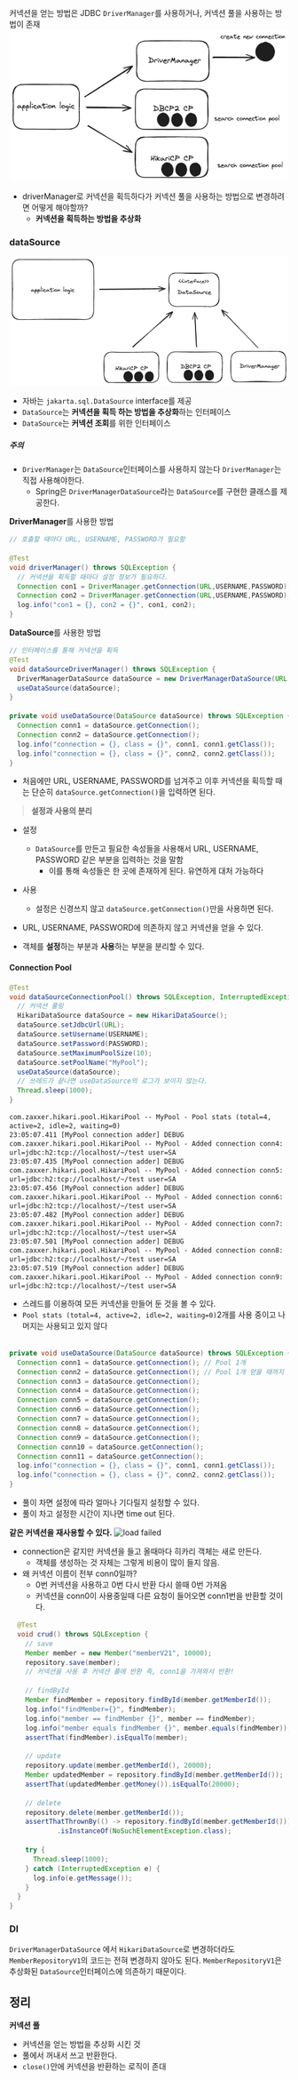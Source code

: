 커넥션을 얻는 방법은 JDBC `DriverManager`를 사용하거나, 커넥션 풀을 사용하는 방법이 존재
![failed](spring/static/png/driverManager.png)

- driverManager로 커넥션을 획득하다가 커넥션 풀을 사용하는 방법으로 변경하려면 어떻게 해야할까?
	- **커넥션을 획득하는 방법을 추상화**

### dataSource
![](/spring/static/png/dataSource.png)
- 자바는 `jakarta.sql.DataSource` interface를 제공
- `DataSource`는 **커넥션을 획득 하는 방법을 추상화**하는 인터페이스
- `DataSource`는 **커넥션 조회**를 위한 인터페이스
##### 주의
- `DriverManager`는 `DataSource`인터페이스를 사용하지 않는다 `DriverManager`는 직접 사용해야한다.
	- Spring은 `DriverManagerDataSource`라는 `DataSource`를 구현한 클래스를 제공한다.

**DriverManager**를 사용한 방법
```java
// 호출할 때마다 URL, USERNAME, PASSWORD가 필요함  

@Test  
void driverManager() throws SQLException {  
  // 커넥션을 획득할 때마다 설정 정보가 필요하다.
  Connection con1 = DriverManager.getConnection(URL,USERNAME,PASSWORD);  
  Connection con2 = DriverManager.getConnection(URL,USERNAME,PASSWORD);  
  log.info("con1 = {}, con2 = {}", con1, con2);  
}
```

**DataSource**를 사용한 방법
```java
// 인터페이스를 통해 커넥션을 획득  
@Test  
void dataSourceDriverManager() throws SQLException {  
  DriverManagerDataSource dataSource = new DriverManagerDataSource(URL,USERNAME,PASSWORD);  
  useDataSource(dataSource);  
}  
  
private void useDataSource(DataSource dataSource) throws SQLException {  
  Connection conn1 = dataSource.getConnection();  
  Connection conn2 = dataSource.getConnection();  
  log.info("connection = {}, class = {}", conn1, conn1.getClass());  
  log.info("connection = {}, class = {}", conn2, conn2.getClass());  
}
```
- 처음에만 URL, USERNAME, PASSWORD를 넘겨주고 이후 커넥션을 획득할 때는 단순히 `dataSource.getConnection()`을 입력하면 된다.

> **설정과 사용의 분리**
- 설정
	- `DataSource`를 만든고 필요한 속성들을 사용해서 URL, USERNAME, PASSWORD 같은 부분을 입력하는 것을 말함
		- 이를 통해 속성들은 한 곳에 존재하게 된다. 유연하게 대처 가능하다
- 사용
	- 설정은 신경쓰지 않고 `dataSource.getConnection()`만을 사용하면 된다.

- URL, USERNAME, PASSWORD에 의존하지 않고 커넥션을 얻을 수 있다. 
- 객체를 **설정**하는 부분과 **사용**하는 부분을 분리할 수 있다.


#### Connection Pool

```java
@Test  
void dataSourceConnectionPool() throws SQLException, InterruptedException {  
  // 커넥션 풀링  
  HikariDataSource dataSource = new HikariDataSource();  
  dataSource.setJdbcUrl(URL);  
  dataSource.setUsername(USERNAME);  
  dataSource.setPassword(PASSWORD);  
  dataSource.setMaximumPoolSize(10);  
  dataSource.setPoolName("MyPool");  
  useDataSource(dataSource);  
  // 쓰레드가 끝나면 useDataSource의 로그가 보이지 않는다.
  Thread.sleep(1000);  
}
```

```text
com.zaxxer.hikari.pool.HikariPool -- MyPool - Pool stats (total=4, active=2, idle=2, waiting=0)
23:05:07.411 [MyPool connection adder] DEBUG com.zaxxer.hikari.pool.HikariPool -- MyPool - Added connection conn4: url=jdbc:h2:tcp://localhost/~/test user=SA
23:05:07.435 [MyPool connection adder] DEBUG com.zaxxer.hikari.pool.HikariPool -- MyPool - Added connection conn5: url=jdbc:h2:tcp://localhost/~/test user=SA
23:05:07.456 [MyPool connection adder] DEBUG com.zaxxer.hikari.pool.HikariPool -- MyPool - Added connection conn6: url=jdbc:h2:tcp://localhost/~/test user=SA
23:05:07.482 [MyPool connection adder] DEBUG com.zaxxer.hikari.pool.HikariPool -- MyPool - Added connection conn7: url=jdbc:h2:tcp://localhost/~/test user=SA
23:05:07.501 [MyPool connection adder] DEBUG com.zaxxer.hikari.pool.HikariPool -- MyPool - Added connection conn8: url=jdbc:h2:tcp://localhost/~/test user=SA
23:05:07.519 [MyPool connection adder] DEBUG com.zaxxer.hikari.pool.HikariPool -- MyPool - Added connection conn9: url=jdbc:h2:tcp://localhost/~/test user=SA
```

- 스레드를 이용하여 모든 커넥션을 만들어 둔 것을 볼 수 있다.
- `Pool stats (total=4, active=2, idle=2, waiting=0)`2개를 사용 중이고 나머지는 사용되고 있지 않다


```java

private void useDataSource(DataSource dataSource) throws SQLException {  
  Connection conn1 = dataSource.getConnection(); // Pool 1개  
  Connection conn2 = dataSource.getConnection(); // Pool 1개 얻을 때까지 기다린다.  
  Connection conn3 = dataSource.getConnection(); 
  Connection conn4 = dataSource.getConnection(); 
  Connection conn5 = dataSource.getConnection(); 
  Connection conn6 = dataSource.getConnection(); 
  Connection conn7 = dataSource.getConnection(); 
  Connection conn8 = dataSource.getConnection(); 
  Connection conn9 = dataSource.getConnection(); 
  Connection conn10 = dataSource.getConnection();
  Connection conn11 = dataSource.getConnection(); 
  log.info("connection = {}, class = {}", conn1, conn1.getClass());  
  log.info("connection = {}, class = {}", conn2, conn2.getClass());  
}
```

- 풀이 차면 설정에 따라 얼마나 기다릴지 설정할 수 있다.
- 풀이 차고 설정한 시간이 지나면 time out 된다.

**같은 커넥션을 재사용할 수 있다.**
![load failed](hikariProxyConnection.png)
- connection은 같지만 커넥션을 들고 올때마다 히카리 객체는 새로 만든다.
	- 객체를 생성하는 것 자체는 그렇게 비용이 많이 들지 않음.
- 왜 커넥션 이름이 전부 conn0일까?
	- 0번 커넥션을 사용하고 0번 다시 반환 다시 쓸때 0번 가져옴
	- 커넥션을 conn0이 사용중일때 다른 요청이 들어오면 conn1번을 반환할 것이다.

```java
  @Test  
  void crud() throws SQLException {  
    // save  
    Member member = new Member("memberV21", 10000);  
    repository.save(member);  
	// 커넥션을 사용 후 커넥션 풀에 반환 즉, conn1을 가져와서 반환!
  
    // findById  
    Member findMember = repository.findById(member.getMemberId());  
    log.info("findMember={}", findMember);  
    log.info("member == findMember {}", member == findMember);  
    log.info("member equals findMember {}", member.equals(findMember));  
    assertThat(findMember).isEqualTo(member);  
  
    // update  
    repository.update(member.getMemberId(), 20000);  
    Member updatedMember = repository.findById(member.getMemberId());  
    assertThat(updatedMember.getMoney()).isEqualTo(20000);  
  
    // delete  
    repository.delete(member.getMemberId());  
    assertThatThrownBy(() -> repository.findById(member.getMemberId()))  
            .isInstanceOf(NoSuchElementException.class);  
  
    try {  
      Thread.sleep(1000);  
    } catch (InterruptedException e) {  
      log.info(e.getMessage());  
    }  
  }  
}
```


### DI
`DriverManagerDataSource` 에서 `HikariDataSource`로 변경하더라도 `MemberRepositoryV1`의 코드는 전혀 변경하지 않아도 된다. `MemberRepositoryV1`은 추상화된 `DataSource`인터페이스에 의존하기 때문이다.


## 정리

**커넥션 풀**
- 커넥션을 얻는 방법을 추상화 시킨 것
- 풀에서 꺼내서 쓰고 반환한다.
- `close()`안에 커넥션을 반환하는 로직이 존대
 
